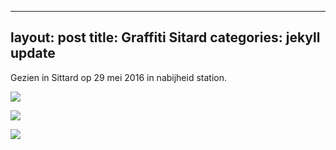 

---
layout: post
title: Graffiti Sitard
categories: jekyll update
---


Gezien in Sittard op 29 mei 2016 in nabijheid station.

![](/thunder/img/IMGP6512-3.jpg)

![](/thunder/img/IMGP6474.jpg-2)

![](/thunder/img/IMGP6486.jpg-2)


